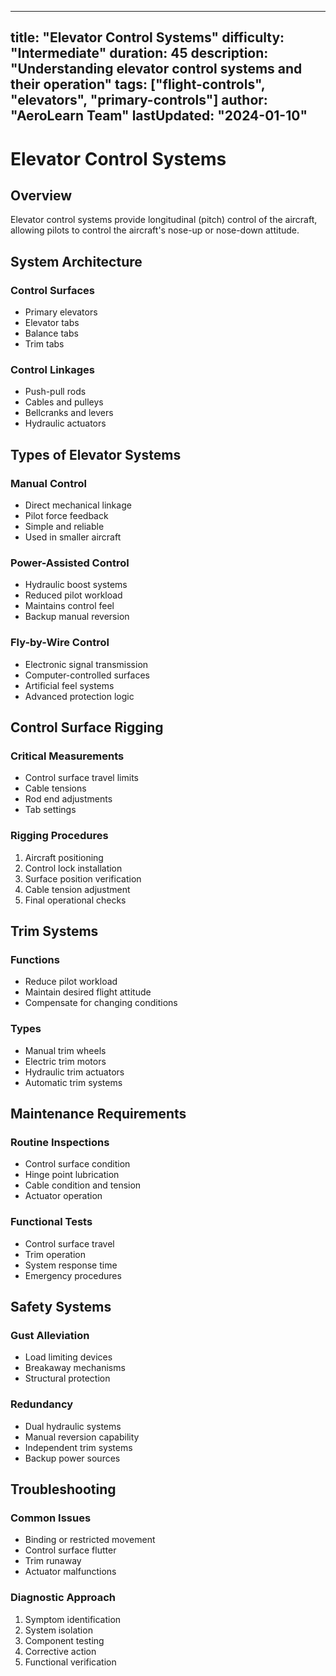 
---
title: "Elevator Control Systems"
difficulty: "Intermediate"
duration: 45
description: "Understanding elevator control systems and their operation"
tags: ["flight-controls", "elevators", "primary-controls"]
author: "AeroLearn Team"
lastUpdated: "2024-01-10"
---

# Elevator Control Systems

## Overview

Elevator control systems provide longitudinal (pitch) control of the aircraft, allowing pilots to control the aircraft's nose-up or nose-down attitude.

## System Architecture

### Control Surfaces
- Primary elevators
- Elevator tabs
- Balance tabs
- Trim tabs

### Control Linkages
- Push-pull rods
- Cables and pulleys
- Bellcranks and levers
- Hydraulic actuators

## Types of Elevator Systems

### Manual Control
- Direct mechanical linkage
- Pilot force feedback
- Simple and reliable
- Used in smaller aircraft

### Power-Assisted Control
- Hydraulic boost systems
- Reduced pilot workload
- Maintains control feel
- Backup manual reversion

### Fly-by-Wire Control
- Electronic signal transmission
- Computer-controlled surfaces
- Artificial feel systems
- Advanced protection logic

## Control Surface Rigging

### Critical Measurements
- Control surface travel limits
- Cable tensions
- Rod end adjustments
- Tab settings

### Rigging Procedures
1. Aircraft positioning
2. Control lock installation
3. Surface position verification
4. Cable tension adjustment
5. Final operational checks

## Trim Systems

### Functions
- Reduce pilot workload
- Maintain desired flight attitude
- Compensate for changing conditions

### Types
- Manual trim wheels
- Electric trim motors
- Hydraulic trim actuators
- Automatic trim systems

## Maintenance Requirements

### Routine Inspections
- Control surface condition
- Hinge point lubrication
- Cable condition and tension
- Actuator operation

### Functional Tests
- Control surface travel
- Trim operation
- System response time
- Emergency procedures

## Safety Systems

### Gust Alleviation
- Load limiting devices
- Breakaway mechanisms
- Structural protection

### Redundancy
- Dual hydraulic systems
- Manual reversion capability
- Independent trim systems
- Backup power sources

## Troubleshooting

### Common Issues
- Binding or restricted movement
- Control surface flutter
- Trim runaway
- Actuator malfunctions

### Diagnostic Approach
1. Symptom identification
2. System isolation
3. Component testing
4. Corrective action
5. Functional verification
